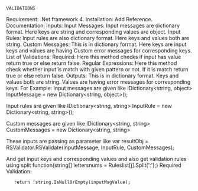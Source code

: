                                                                   VALIDATIONS
Requirement:
     .Net framework 4.
Installation:
    Add Reference.
Documentation:
   Inputs:
       Input Messages:
             Input messages are dictionary format. Here keys are string and        corresponding values are object.
      Input Rules:
             Input rules are also dictionary format. Here keys and values both are string.
    Custom Messages:
           This is in dictionary format. Here keys are input keys and values are having
Custom error messages for corresponding keys.
List of Validations:
      Required:
           Here this method checks if input has value return true or else return false.
      Regular Expressions:
             Here this method check whether input is match with given pattern or not.
If it is match return true or else return false.
Outputs:
This is in dictionary format. Keys and values both are string. Values are having error messages for corresponding keys.
For Example:
Input messages are given like IDictionary<string, object> InputMessage        = new Dictionary<string, object>();
    
Input rules are given like  IDictionary<string, string> InputRule = new Dictionary<string, string>();
   
Custom messages are given like IDictionary<string, string> CustomMessages = new Dictionary<string, string>

These inputs are passing as parameter like   var resultObj = RSValidator.RSValidate(InputMessage, InputRule, CustomMessages);
 
And get input keys and corresponding  values and also get validation rules using split function(string[] lettersnums = Ruleslist[j].Split(':');)
Required Validation:
        
       return !string.IsNullOrEmpty(inputMsgValue);

  

